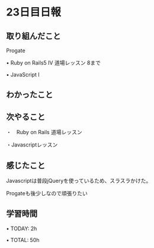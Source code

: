 # 23日目日報

## 取り組んだこと
Progate

• Ruby on Rails5 IV 道場レッスン 8まで

• JavaScript I 

## わかったこと

## 次やること
・　Ruby on Rails 道場レッスン

・Javascriptレッスン

## 感じたこと
Javascriptは普段jQueryを使っているため、スラスラかけた。

Progateも後少しなので頑張りたい

## 学習時間
• TODAY: 2h

• TOTAL: 50h
